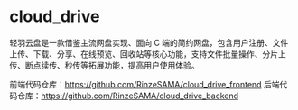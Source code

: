 # cloud_drive
轻羽云盘是一款借鉴主流网盘实现、面向 C 端的简约网盘，包含用户注册、文件上传、下载、分享、在线预览、回收站等核心功能，支持文件批量操作、分片上传、断点续传、秒传等拓展功能，提高用户使用体验。


  前端代码仓库：https://github.com/RinzeSAMA/cloud_drive_frontend
  后端代码仓库：https://github.com/RinzeSAMA/cloud_drive_backend
